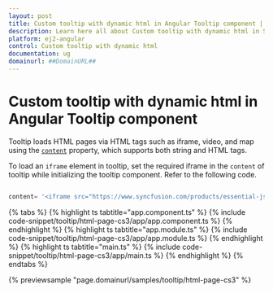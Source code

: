 ```yaml
---
layout: post
title: Custom tooltip with dynamic html in Angular Tooltip component | Syncfusion
description: Learn here all about Custom tooltip with dynamic html in Syncfusion Angular Tooltip component of Syncfusion Essential JS 2 and more.
platform: ej2-angular
control: Custom tooltip with dynamic html 
documentation: ug
domainurl: ##DomainURL##
---
```


# Custom tooltip with dynamic html in Angular Tooltip component

Tooltip loads HTML pages via HTML tags such as iframe, video, and map using the [`content`](https://ej2.syncfusion.com/angular/documentation/api/tooltip/#content) property, which supports both string and HTML tags.

To load an `iframe` element in tooltip, set the required iframe in the `content` of tooltip while initializing the tooltip component. Refer to the following code.

```typescript

content= '<iframe src="https://www.syncfusion.com/products/essential-js2"></iframe>

```

{% tabs %}
{% highlight ts tabtitle="app.component.ts" %}
{% include code-snippet/tooltip/html-page-cs3/app/app.component.ts %}
{% endhighlight %}
{% highlight ts tabtitle="app.module.ts" %}
{% include code-snippet/tooltip/html-page-cs3/app/app.module.ts %}
{% endhighlight %}
{% highlight ts tabtitle="main.ts" %}
{% include code-snippet/tooltip/html-page-cs3/app/main.ts %}
{% endhighlight %}
{% endtabs %}
  
{% previewsample "page.domainurl/samples/tooltip/html-page-cs3" %}
